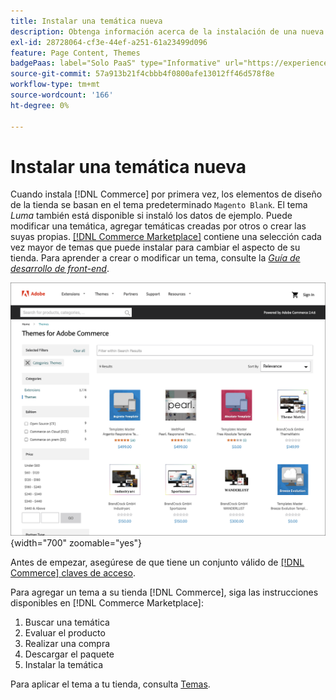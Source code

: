 ```yaml
---
title: Instalar una temática nueva
description: Obtenga información acerca de la instalación de una nueva temática para la tienda de Adobe Commerce o Magento Open Source.
exl-id: 28728064-cf3e-44ef-a251-61a23499d096
feature: Page Content, Themes
badgePaas: label="Solo PaaS" type="Informative" url="https://experienceleague.adobe.com/es/docs/commerce/user-guides/product-solutions" tooltip="Se aplica solo a proyectos de Adobe Commerce en la nube (infraestructura PaaS administrada por Adobe) y a proyectos locales."
source-git-commit: 57a913b21f4cbbb4f0800afe13012ff46d578f8e
workflow-type: tm+mt
source-wordcount: '166'
ht-degree: 0%

---
```


# Instalar una temática nueva

Cuando instala [!DNL Commerce] por primera vez, los elementos de diseño de la tienda se basan en el tema predeterminado `Magento Blank`. El tema _Luma_ también está disponible si instaló los datos de ejemplo. Puede modificar una temática, agregar temáticas creadas por otros o crear las suyas propias. [[!DNL Commerce Marketplace]](../getting-started/commerce-marketplace.md) contiene una selección cada vez mayor de temas que puede instalar para cambiar el aspecto de su tienda. Para aprender a crear o modificar un tema, consulte la [_Guía de desarrollo de front-end_](https://developer.adobe.com/commerce/frontend-core/guide/).

![[!DNL Commerce Marketplace]](./assets/marketplace-themes.png){width="700" zoomable="yes"}

Antes de empezar, asegúrese de que tiene un conjunto válido de [[!DNL Commerce] claves de acceso](https://experienceleague.adobe.com/docs/commerce-operations/installation-guide/prerequisites/authentication-keys.html?lang=es).

Para agregar un tema a su tienda [!DNL Commerce], siga las instrucciones disponibles en [!DNL Commerce Marketplace]:

1. Buscar una temática
1. Evaluar el producto
1. Realizar una compra
1. Descargar el paquete
1. Instalar la temática

Para aplicar el tema a tu tienda, consulta [Temas](themes.md).
